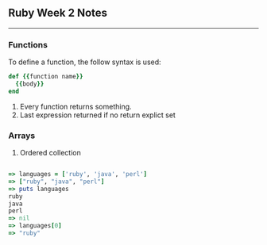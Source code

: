 ## Ruby Week 2 Notes

----  

### Functions

To define a function, the follow syntax is used:

```ruby
def {{function name}}
  {{body}}
end
```

1. Every function returns something.
2. Last expression returned if no return explict set


### Arrays

1. Ordered collection 

```ruby

=> languages = ['ruby', 'java', 'perl']
=> ["ruby", "java", "perl"]
=> puts languages
ruby
java
perl
=> nil
=> languages[0]
=> "ruby"

```


### 
